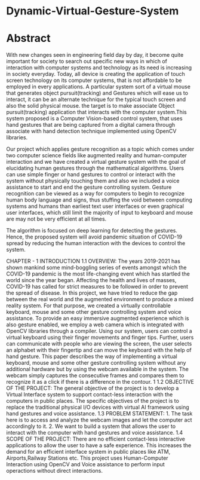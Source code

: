 # Dynamic-Virtual-Gesture-System

# Abstract

With new changes seen in engineering field day by day, it become quite important for society to search out specific new ways in which of interaction with computer systems and technology as its need is increasing in society everyday. Today, all device is creating the application of touch screen technology on its computer systems, that is not affordable to be employed in every applications. A particular system sort of a virtual mouse that generates  object pursuit(tracking) and Gestures which will ease us to interact, it can be an alternate technique for the typical touch screen and also the solid physical mouse. the target is to make associate Object pursuit(tracking) application that interacts with the computer system.This system proposed is a Computer Vision-based control system, that uses hand gestures that are being captured from a digital camera through associate with hand detection technique implemented using OpenCV libraries.

Our project which applies gesture recognition as a topic which comes under two computer science fields like augmented reality and human-computer interaction and we have created a virtual gesture system with the goal of elucidating human gestures through the mathematical algorithms. Users can use simple finger or hand gestures to control or interact with the system without physically touching them and also we included a voice assistance to start and end the gesture controlling system. Gesture recognition can be viewed as a way for computers to begin to recognize human body language and signs, thus stuffing the void between computing systems and humans than earliest text user interfaces or even graphical user interfaces, which still limit the majority of input to keyboard and mouse are may not be very efficient at all times.

The algorithm is focused on deep learning for detecting the gestures. Hence, the proposed system will avoid pandemic situation of COVID-19 spread by reducing the human interaction with the devices to control the system.


CHAPTER - 1 INTRODUCTION 1.1 OVERVIEW: The years 2019-2021 has shown mankind some mind-boggling series of events amongst which the COVID-19 pandemic is the most life-changing event which has startled the world since the year began. Affecting the health and lives of masses, COVID-19 has called for strict measures to be followed in order to prevent the spread of disease. In this project, we have tried to reduce the gap between the real world and the augmented environment to produce a mixed reality system. For that purpose, we created a virtually controllable keyboard, mouse and some other gesture controlling system and voice assistance. To provide an easy immersive augmented experience which is also gesture enabled, we employ a web camera which is integrated with OpenCV libraries through a compiler. Using our system, users can control a virtual keyboard using their finger movements and finger tips. Further, users can communicate with people who are viewing the screen, the user selects an alphabet with their fingertip and can move the keyboard with the help of hand gesture. This paper describes the way of implementing a virtual keyboard, mouse and some other gesture controlling system without any additional hardware but by using the webcam available in the system. The webcam simply captures the consecutive frames and compares them to recognize it as a click if there is a difference in the contour. 1
1.2 OBJECTIVE OF THE PROJECT: The general objective of the project is to develop a Virtual Interface system to support contact-less interaction with the computers in public places. The specific objectives of the project is to replace the traditional physical I/O devices with virtual AI framework using hand gestures and voice assistance. 1.3 PROBLEM STATEMENT: 1. The task here is to access and analyze the webcam images and let the computer act accordingly to it. 2. We want to build a system that allows the user to interact with the computer with hand gestures and voice assistance. 1.4 SCOPE OF THE PROJECT: There are no efficient contact-less interactive applications to allow the user to have a safe experience. This increases the demand for an efficient interface system in public places like ATM, Airports,Railway Stations etc. This project uses Human-Computer Interaction using OpenCV and Voice assistance to perform input operactions without direct interactions.

